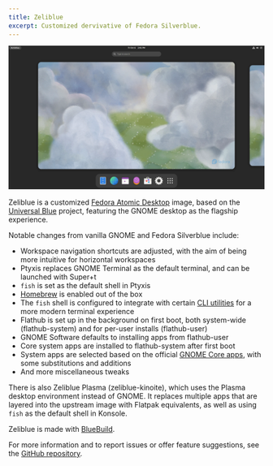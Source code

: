 ```yaml
---
title: Zeliblue
excerpt: Customized dervivative of Fedora Silverblue.
---
```

![Zeliblue Desktop](https://raw.githubusercontent.com/zelikos/zeliblue/main/repo_content/desktop1.webp)

Zeliblue is a customized [Fedora Atomic Desktop](https://fedoraproject.org/atomic-desktops/) image, based on the [Universal Blue](http://universal-blue.org/) project, featuring the GNOME desktop as the flagship experience.

Notable changes from vanilla GNOME and Fedora Silverblue include:

- Workspace navigation shortcuts are adjusted, with the aim of being more intuitive for horizontal workspaces
- Ptyxis replaces GNOME Terminal as the default terminal, and can be launched with Super+t
- `fish` is set as the default shell in Ptyxis
- [Homebrew](https://brew.sh/) is enabled out of the box
- The `fish` shell is configured to integrate with certain [CLI utilities](#zeliblue-cli) for a more modern terminal experience
- Flathub is set up in the background on first boot, both system-wide (flathub-system) and for per-user installs (flathub-user)
- GNOME Software defaults to installing apps from flathub-user
- Core system apps are installed to flathub-system after first boot
- System apps are selected based on the official [GNOME Core apps](https://apps.gnome.org/), with some substitutions and additions
- And more miscellaneous tweaks

There is also Zeliblue Plasma (zeliblue-kinoite), which uses the Plasma desktop environment instead of GNOME. It replaces multiple apps that are layered into the upstream image with Flatpak equivalents, as well as using `fish` as the default shell in Konsole.

Zeliblue is made with [BlueBuild](https://blue-build.org/).

For more information and to report issues or offer feature suggestions, see the [GitHub repository](https://github.com/zelikos/zeliblue).
